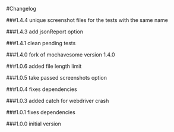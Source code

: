 #Changelog

###1.4.4
unique screenshot files for the tests with the same name

###1.4.3
add jsonReport option

###1.4.1
clean pending tests

###1.4.0
fork of mochavesome version 1.4.0

###1.0.6
added file length limit

###1.0.5
take passed screenshots option

###1.0.4
fixes dependencies

###1.0.3
added catch for webdriver crash

###1.0.1
fixes dependencies

###1.0.0
initial version